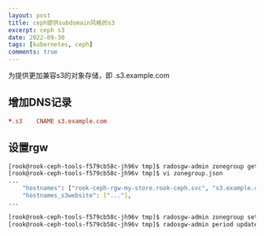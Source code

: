 ```yaml
---
layout: post
title: ceph提供subdomain风格的s3
excerpt: ceph s3
date: 2022-09-30
tags: [kubernetes, ceph]
comments: true
---
```


为提供更加兼容s3的对象存储，即 <bucket-name>.s3.example.com

## 增加DNS记录

```conf
*.s3    CNAME s3.example.com
```

## 设置rgw

```bash
[rook@rook-ceph-tools-f579cb58c-jh96v tmp]$ radosgw-admin zonegroup get > zonegroup.json
[rook@rook-ceph-tools-f579cb58c-jh96v tmp]$ vi zonegroup.json
...
    "hostnames": ["rook-ceph-rgw-my-store.rook-ceph.svc", "s3.example.com"],
    "hostnames_s3website": ["..."],
...

[rook@rook-ceph-tools-f579cb58c-jh96v tmp]$ radosgw-admin zonegroup set --infile zonegroup.json
[rook@rook-ceph-tools-f579cb58c-jh96v tmp]$ radosgw-admin period update --commit
```